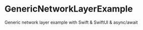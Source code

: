 # GenericNetworkLayerExample
Generic network layer example with Swift &amp; SwiftUI &amp; async/await

